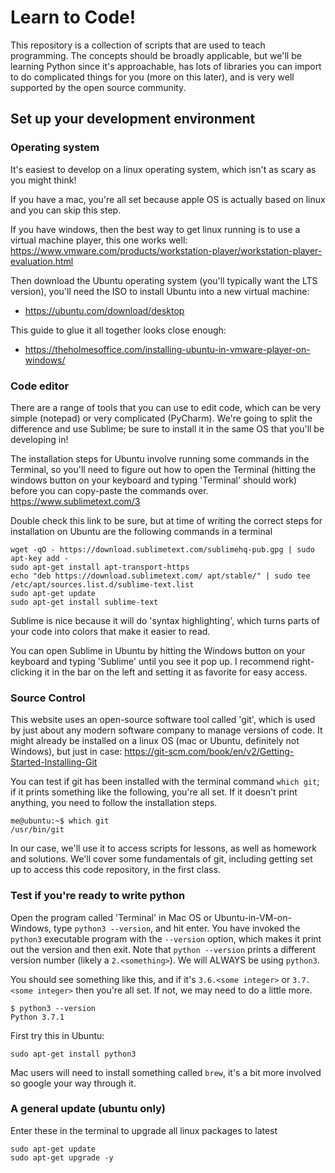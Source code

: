 # Learn to Code!

This repository is a collection of scripts that are used to teach programming.  The
concepts should be broadly applicable, but we'll be learning Python since it's 
approachable, has lots of libraries you can import to do complicated things for you 
(more on this later), and is very well supported by the open source community.

## Set up your development environment
### Operating system
It's easiest to develop on a linux operating system, which isn't as scary as you might think!  

If you have a mac, you're all set because apple OS is actually based on linux and you can skip this step.  

If you have windows, then the best way to get linux running is to use a virtual machine player,
this one works well:
https://www.vmware.com/products/workstation-player/workstation-player-evaluation.html

Then download the Ubuntu operating system (you'll typically want the LTS version), 
you'll need the ISO to install Ubuntu into a new virtual machine:
- https://ubuntu.com/download/desktop

This guide to glue it all together looks close enough:
- https://theholmesoffice.com/installing-ubuntu-in-vmware-player-on-windows/

### Code editor
There are a range of tools that you can use to edit code, which can be very simple 
(notepad) or very complicated (PyCharm).  We're going to split the difference 
and use Sublime; be sure to install it in the same OS that you'll be developing in!

The installation steps for Ubuntu involve running some commands in the Terminal,
so you'll need to figure out how to open the Terminal (hitting the windows button
on your keyboard and typing 'Terminal' should work) before you can copy-paste
the commands over.
https://www.sublimetext.com/3

Double check this link to be sure, but at time of writing the correct steps for installation
on Ubuntu are the following commands in a terminal
```
wget -qO - https://download.sublimetext.com/sublimehq-pub.gpg | sudo apt-key add -
sudo apt-get install apt-transport-https
echo "deb https://download.sublimetext.com/ apt/stable/" | sudo tee /etc/apt/sources.list.d/sublime-text.list
sudo apt-get update
sudo apt-get install sublime-text
```

Sublime is nice because it will do 'syntax highlighting', which turns parts of your code 
into colors that make it easier to read.

You can open Sublime in Ubuntu by hitting the Windows button on your keyboard and typing
'Sublime' until you see it pop up. I recommend right-clicking it in the bar on the left
and setting it as favorite for easy access.

### Source Control
This website uses an open-source software tool called 'git', which is used by just
about any modern software company to manage versions of code.  It might already
be installed on a linux OS (mac or Ubuntu, definitely not Windows), but just in case:
https://git-scm.com/book/en/v2/Getting-Started-Installing-Git

You can test if git has been installed with the terminal command `which git`; if it
prints something like the following, you're all set. If it doesn't print anything,
you need to follow the installation steps.
```
me@ubuntu:~$ which git
/usr/bin/git
```

In our case, we'll use it to access scripts for lessons, as well as homework and 
solutions.  We'll cover some fundamentals of git, including getting set up to 
access this code repository, in the first class.

### Test if you're ready to write python
Open the program called 'Terminal' in Mac OS or Ubuntu-in-VM-on-Windows, type
`python3 --version`, and hit enter.  You have invoked the `python3` 
executable program with the `--version` option, which makes it print out 
the version and then exit.  Note that `python --version` prints a different
version number (likely a `2.<something>`). We will ALWAYS be using `python3`.

You should see something like this, and if it's `3.6.<some integer>`
or `3.7.<some integer>` then you're all set.  If not, we may need to do a little more.
```
$ python3 --version
Python 3.7.1
```

First try this in Ubuntu:
```
sudo apt-get install python3
```

Mac users will need to install something called `brew`, it's a bit more involved
so google your way through it.

### A general update (ubuntu only)
Enter these in the terminal to upgrade all linux packages to latest
```
sudo apt-get update
sudo apt-get upgrade -y
```
